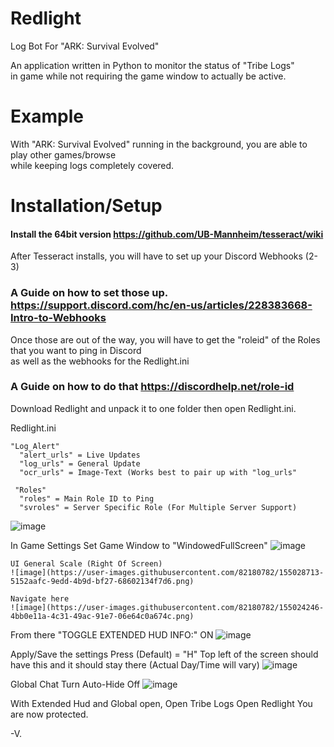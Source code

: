 # Redlight
Log Bot For "ARK: Survival Evolved"  
  
  An application written in Python to monitor the status of "Tribe Logs"   
  in game while not requiring the game window to actually be active.
    
# Example
With "ARK: Survival Evolved" running in the background, you are able to play other games/browse  
while keeping logs completely covered.
      
# Installation/Setup
  #### Install the 64bit version https://github.com/UB-Mannheim/tesseract/wiki ####
    
  After Tesseract installs, you will have to set up your Discord Webhooks (2-3)  
  
  ### A Guide on how to set those up. https://support.discord.com/hc/en-us/articles/228383668-Intro-to-Webhooks ###
      
  Once those are out of the way, you will have to get the "roleid" of the Roles that you want to ping in Discord  
    as well as the webhooks for the Redlight.ini  
      
  ### A Guide on how to do that https://discordhelp.net/role-id ###
    
  Download Redlight and unpack it to one folder then open Redlight.ini.
    
  Redlight.ini
   
    "Log_Alert"
      "alert_urls" = Live Updates
      "log_urls" = General Update
      "ocr_urls" = Image-Text (Works best to pair up with "log_urls"
      
     "Roles"
      "roles" = Main Role ID to Ping
      "svroles" = Server Specific Role (For Multiple Server Support) 
      
  ![image](https://user-images.githubusercontent.com/82180782/155022640-9a9ded6e-1a15-48e4-af1f-14b7a15d727b.png)

  In Game Settings
    Set Game Window to "WindowedFullScreen"
    ![image](https://user-images.githubusercontent.com/82180782/155028680-aab1fd7f-047f-4b0e-8142-b4fb02633d88.png)
    
    UI General Scale (Right Of Screen)
    ![image](https://user-images.githubusercontent.com/82180782/155028713-5152aafc-9edd-4b9d-bf27-68602134f7d6.png)
  
    Navigate here
    ![image](https://user-images.githubusercontent.com/82180782/155024246-4bb0e11a-4c31-49ac-91e7-06e64c0a674c.png)
    
  From there
    "TOGGLE EXTENDED HUD INFO:" ON
    ![image](https://user-images.githubusercontent.com/82180782/155024896-a511d9d4-7532-4f5a-b508-0295c2dfa563.png)

  Apply/Save the settings
    Press (Default) = "H"
    Top left of the screen should have this and it should stay there (Actual Day/Time will vary)
    ![image](https://user-images.githubusercontent.com/82180782/155025826-83899ab8-2c3d-45ec-a58c-9543907d4796.png)

  Global Chat
    Turn Auto-Hide Off
    ![image](https://user-images.githubusercontent.com/82180782/155028514-013ace64-e3d5-4b51-868c-82e8c99a665f.png)
    
  With Extended Hud and Global open, Open Tribe Logs
    Open Redlight
    You are now protected.

-V.
